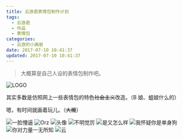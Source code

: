 ```yaml
---
title: 云游君表情包制作计划
tags:
  - 云游君
  - 作品
  - 表情包
categories:
  - 云游的小画册
date: 2017-07-10 10:41:37
updated: 2017-07-10 10:41:37
---
```


> 大概算是自己人设的表情包制作吧。

<!-- more -->

![LOGO](https://cdn.yunyoujun.cn/img/logo/yun-logo.gif)

其实多数是仿照网上一些表情包的特色~~社会主义~~改造。（B 娘、蛆娘什么的）

嗯，有时间就画着玩儿。（~~大概~~）

![一脸懵逼](https://cdn.yunyoujun.cn/img/draw/yunyoujun/daze.png)
![Orz](https://cdn.yunyoujun.cn/img/draw/yunyoujun/orz.png)
![头像](https://cdn.yunyoujun.cn/img/draw/yunyoujun/portrait.jpg)
![不明觉厉](https://cdn.yunyoujun.cn/img/draw/yunyoujun/shuo-ren-hua-ba.jpg)
![是又怎么样](https://cdn.yunyoujun.cn/img/draw/yunyoujun/yes-and-then.jpg)
![我怀疑你是单身狗](https://cdn.yunyoujun.cn/img/draw/yunyoujun/you-are-a-single-dog.jpg)
![你对力量一无所知](https://cdn.yunyoujun.cn/img/draw/yunyoujun/you-do-not-know-strength.jpg)
![云](https://cdn.yunyoujun.cn/img/draw/yunyoujun/yun-logo.jpg)
